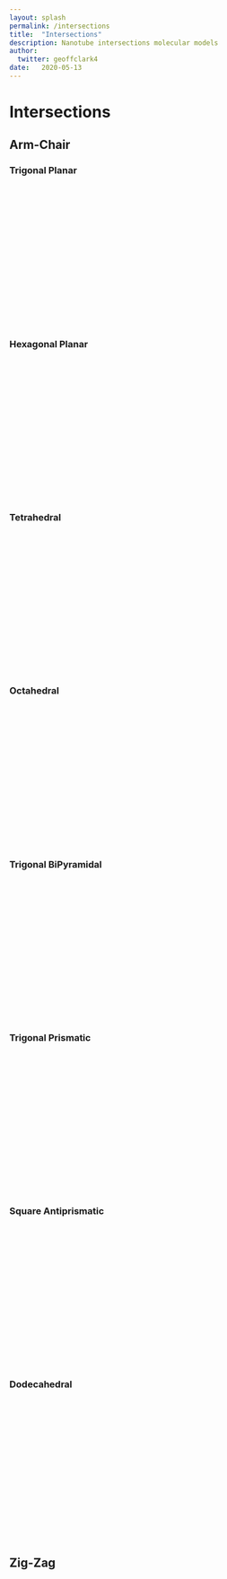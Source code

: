 ```yaml
---
layout: splash
permalink: /intersections
title:  "Intersections"
description: Nanotube intersections molecular models
author:
  twitter: geoffclark4
date:   2020-05-13
---
```


<script src="/assets/js/3Dmol-min.js"></script>

# Intersections

## Arm-Chair

### Trigonal Planar

<div style="height: 250px; max-width: 800px;"
  class='viewer_3Dmoljs' data-datatype='xyz'
  data-backgroundcolor="#FFFFFF"
  data-href='/assets/molecules/intersections/Trigonal-Planar-n4-m4.xyz'
  data-style='stick'>
</div>

### Hexagonal Planar

<div style="height: 250px; max-width: 800px;"
  class='viewer_3Dmoljs' data-datatype='xyz'
  data-backgroundcolor="#FFFFFF"
  data-href='/assets/molecules/intersections/Hexagonal-planar-n4-m4.xyz'
  data-style='stick'>
</div>


### Tetrahedral

<div style="height: 250px; max-width: 800px;"
  class='viewer_3Dmoljs' data-datatype='xyz'
  data-backgroundcolor="#FFFFFF"
  data-href='/assets/molecules/intersections/Tetrahedral-3n-3m.xyz'
  data-style='stick'>
</div>

### Octahedral

<div style="height: 250px; max-width: 800px;"
  class='viewer_3Dmoljs' data-datatype='xyz'
  data-backgroundcolor="#FFFFFF"
  data-href='/assets/molecules/intersections/Octahedral-n4-m4-A.xyz'
  data-style='stick'>
</div>

### Trigonal BiPyramidal

<div style="height: 250px; max-width: 800px;"
  class='viewer_3Dmoljs' data-datatype='xyz'
  data-backgroundcolor="#FFFFFF"
  data-href='/assets/molecules/intersections/Trigonal-BiPyramidal-A.xyz'
  data-style='stick'>
</div>

### Trigonal Prismatic

<div style="height: 250px; max-width: 800px;"
  class='viewer_3Dmoljs' data-datatype='xyz'
  data-backgroundcolor="#FFFFFF"
  data-href='/assets/molecules/intersections/Trigonal-Prismatic-n3-m3-pre.xyz'
  data-style='stick'>
</div>

### Square Antiprismatic

<div style="height: 250px; max-width: 800px;"
  class='viewer_3Dmoljs' data-datatype='xyz'
  data-backgroundcolor="#FFFFFF"
  data-href='/assets/molecules/intersections/Square-Antiprismatic.xyz'
  data-style='stick'>
</div>

### Dodecahedral

<div style="height: 250px; max-width: 800px;"
  class='viewer_3Dmoljs' data-datatype='xyz'
  data-backgroundcolor="#FFFFFF"
  data-href='/assets/molecules/intersections/dodecahedral-intersection.xyz'
  data-style='stick'>
</div>

## Zig-Zag
